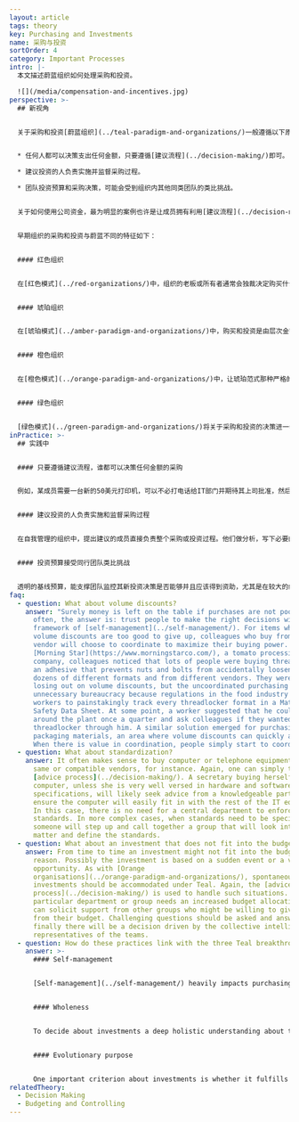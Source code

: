 ```yaml
---
layout: article
tags: theory
key: Purchasing and Investments
name: 采购与投资
sortOrder: 4
category: Important Processes
intro: |-
  本文描述蔚蓝组织如何处理采购和投资。

  ![](/media/compensation-and-incentives.jpg)
perspective: >-
  ## 新视角


  关于采购和投资[蔚蓝组织](../teal-paradigm-and-organizations/)一般遵循以下原则：


  * 任何人都可以决策支出任何金额，只要遵循[建议流程](../decision-making/)即可。

  * 建议投资的人负责实施并监督采购过程。

  * 团队投资预算和采购决策，可能会受到组织内其他同类团队的类比挑战。


  关于如何使用公司资金，最为明显的案例也许是让成员拥有利用[建议流程](../decision-making/)做出决策的权力。在[自我管理](../self-management/)的组织中，不存在授权限制，也没有专门的采购部门。成员或团队可以在不需要任何人批准的前提下，通过自发分析，制定必要的规范，访问供应商并与之谈判，甚至在需要时从银行获得融资。


  早期组织的采购和投资与蔚蓝不同的特征如下：


  #### 红色组织


  在[红色模式](../red-organizations/)中，组织的老板或所有者通常会独裁决定购买什么或投资哪里。通常没有正式的文件化过程。投资是基于老板的偏好，甚至是冲动性的。


  #### 琥珀组织


  在[琥珀模式](../amber-paradigm-and-organizations/)中，购买和投资是由层次金字塔结构中高层的专门成员，按照简单但严格的规则进行决策。伴随着中长期规划的引入和实施，投资不再像红色那么冲动。采购本身可以在组织的较低层次进行，只要遵循预制的规则。通常设计一些确保遵守这些规则的控制机制。


  #### 橙色组织


  在[橙色模式](../orange-paradigm-and-organizations/)中，让琥珀范式那种严格的规则变得更加开放和流动。为了支持创新，出现了可以质疑或改变规则的可能性。组织的部分部门可以得到授权自行决定在给定预算范围内的采购和投资。这种 [橙色的突破性自我责任制](../orange-paradigm-and-organizations/)，是将投资决策分配到组织内部（例如项目中）以实现更多更快创新的重要一步。在橙色组织，分布式投资决策是可以接受的，只要能遵循最高管理层制定的总体方向，团队能达成预期结果即可。一个经理的授权可能被定义在10万美元之内，经理要花费10万美元以上就需要上司批准。无论金额多少，采购订单通常必须通过一个中央采购部门集中实施，该部门负责协调与供应商的关系并进行谈判。


  #### 绿色组织


  [绿色模式](../green-paradigm-and-organizations/)将关于采购和投资的决策进一步推到了一线成员身上。[橙色组织](../orange-paradigm-and-organizations/)那种自上而下的规划，在绿色中通过采用运营专家支撑的自下而上流程而得到丰富。[绿色的突破性授权机制](../green-paradigm-and-organizations/)可以激发团队的创造力和责任感，在预算范围内和组织的价值体系内，授予团队层面的购买或投资决策权得到了扩展。大多数组织仍然设有授权限制。绿色引入了更加去中心化或更分布式的采购过程（通常由软件工具支持），用来加快决策过程，并提高运营团队的灵活性。
inPractice: >-
  ## 实践中


  #### 只要遵循建议流程，谁都可以决策任何金额的采购


  例如，某成员需要一台新的50美元打印机，可以不必打电话给IT部门并期待其上司批准，然后等上几天或几周收到打印机。他可以直接到特定的商店或网站购买打印机。原则上，任何人都可以花任何数量的钱，前提是他在做决定之前征求了必要的建议；购买规模越大，通常参与[建议流程](../decision-making/)的人就越多。在等级制组织中，当工程师通过分析选择机器型号时，工人经常会不喜欢新机器，于是会在学习如何操作新机器时拖拖拉拉。如果是一线采用自己选择的型号，就不会有这种对改变的阻力。不同组织在如何实施建议流程方面可能会有所不同，有些组织采用正式的书面规则，另一些组织则采用非正式的临时方式。但无论最终选择何种具体做法，本质都是基于透明度和信任。


  #### 建议投资的人负责实施和监督采购过程


  在自我管理的组织中，提出建议的成员直接负责整个采购或投资过程。他们做分析，写下必要的规格，访问供应商并与其谈判，并在需要时从银行获得资金。这并不一定意味着发起者一定要亲身去完成所有的步骤，但至少他自始至终都要负起责任。


  #### 投资预算接受同行团队类比挑战


  透明的基线预算，能支撑团队监控其新投资决策是否能够并且应该得到资助，尤其是在较大的组织中更是如此。蔚蓝组织的不同之处是，投资预算不是由更高级别的管理层负责提出或确认批准。投资决策在团队中自然出现。团队基于面向实际情况的假设，决定在某个计划期间需要购买什么。如果收集到的数据能与收入预期持平并且看起来合理，就可以确定这个投资预算。只要实施了[建议流程](../decision-making/)，任何符合建议流程的投资决策都不需要进一步调查或批准。比如，[晨星公司](https://www.morningstarco.com/)每年都会举行密集的预算规划会议，每个团队都会向一组同类团队提出投资计划，征求他们的建议。成果不佳的团队可能会面临这样的挑战：他们被督促反思，增加投资是否真是解决眼前课题的最佳方式。
faq:
  - question: What about volume discounts?
    answer: "Surely money is left on the table if purchases are not pooled? As
      often, the answer is: trust people to make the right decisions within the
      framework of [self-management](../self-management/). For items where
      volume discounts are too good to give up, colleagues who buy from the same
      vendor will choose to coordinate to maximize their buying power. At
      [Morning Star](https://www.morningstarco.com/), a tomato processing
      company, colleagues noticed that lots of people were buying threadlocker,
      an adhesive that prevents nuts and bolts from accidentally loosening, in
      dozens of different formats and from different vendors. They were not only
      losing out on volume discounts, but the uncoordinated purchasing generated
      unnecessary bureaucracy because regulations in the food industry required
      workers to painstakingly track every threadlocker format in a Material
      Safety Data Sheet. At some point, a worker suggested that he could walk
      around the plant once a quarter and ask colleagues if they wanted to order
      threadlocker through him. A similar solution emerged for purchasing
      packaging materials, an area where volume discounts can quickly add up.
      When there is value in coordination, people simply start to coordinate."
  - question: What about standardization?
    answer: It often makes sense to buy computer or telephone equipment from the
      same or compatible vendors, for instance. Again, one can simply trust the
      [advice process](../decision-making/). A secretary buying herself a new
      computer, unless she is very well versed in hardware and software
      specifications, will likely seek advice from a knowledgeable party to
      ensure the computer will easily fit in with the rest of the IT equipment.
      In this case, there is no need for a central department to enforce
      standards. In more complex cases, when standards need to be specified,
      someone will step up and call together a group that will look into the
      matter and define the standards.
  - question: What about an investment that does not fit into the budget?
    answer: From time to time an investment might not fit into the budget for some
      reason. Possibly the investment is based on a sudden event or a valuable
      opportunity. As with [Orange
      organisations](../orange-paradigm-and-organizations/), spontaneous
      investments should be accommodated under Teal. Again, the [advice
      process](../decision-making/) is used to handle such situations. If a
      particular department or group needs an increased budget allocation, they
      can solicit support from other groups who might be willing to give a piece
      from their budget. Challenging questions should be asked and answered, but
      finally there will be a decision driven by the collective intelligence of
      representatives of the teams.
  - question: How do these practices link with the three Teal breakthroughs?
    answer: >-
      #### Self-management


      [Self-management](../self-management/) heavily impacts purchasing and investments. Every employee is enabled to take action and innovate in his working context. Investments are initiated from where they are needed. The [advice process](../decision-making/) creates a deeper understanding of the impacts of investments. The localized responsibility for purchasing leads to a greater satisfaction about what is bought because the user defines the specifications.


      #### Wholeness


      To decide about investments a deep holistic understanding about the inter-dependencies and reach of a decision is necessary. The [advice process](../decision-making/) creates a wide transparency about the impacts of an investment. Especially when it is a bigger amount of money, it is essential to understand the company's financial situation and investment impacts on others as a whole.


      #### Evolutionary purpose


      One important criterion about investments is whether it fulfills an [evolutionary purpose](../evolutionary-purpose/). Distributed investment decisions empower those sensing the organization's purpose to act in a way to serve that purpose.
relatedTheory:
  - Decision Making
  - Budgeting and Controlling
---
```

